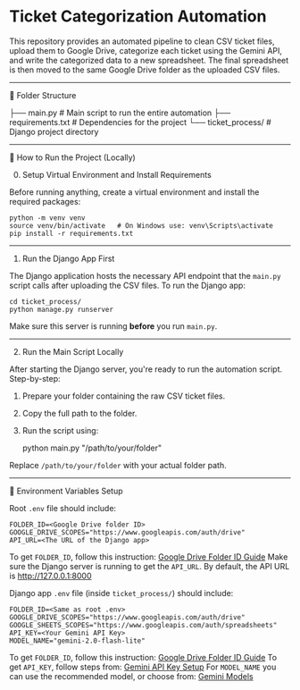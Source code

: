 # Ticket Categorization Automation

This repository provides an automated pipeline to clean CSV ticket files, upload them to Google Drive, categorize each ticket using the Gemini API, and write the categorized data to a new spreadsheet. The final spreadsheet is then moved to the same Google Drive folder as the uploaded CSV files.

---

📁 Folder Structure

├── main.py # Main script to run the entire automation
├── requirements.txt # Dependencies for the project
└── ticket_process/ # Django project directory

---

🚀 How to Run the Project (Locally)

0. Setup Virtual Environment and Install Requirements

Before running anything, create a virtual environment and install the required packages:

    python -m venv venv
    source venv/bin/activate   # On Windows use: venv\Scripts\activate
    pip install -r requirements.txt

---

1. Run the Django App First

The Django application hosts the necessary API endpoint that the `main.py` script calls after uploading the CSV files.
To run the Django app:

    cd ticket_process/
    python manage.py runserver

Make sure this server is running **before** you run `main.py`.

---

2. Run the Main Script Locally

After starting the Django server, you're ready to run the automation script.
Step-by-step:

1. Prepare your folder containing the raw CSV ticket files.
2. Copy the full path to the folder.
3. Run the script using:

    python main.py "/path/to/your/folder"

Replace `/path/to/your/folder` with your actual folder path.

---

🔐 Environment Variables Setup

Root `.env` file should include:

    FOLDER_ID=<Google Drive folder ID>
    GOOGLE_DRIVE_SCOPES="https://www.googleapis.com/auth/drive"
    API_URL=<The URL of the Django app>

To get `FOLDER_ID`, follow this instruction: [Google Drive Folder ID Guide](https://adventuresusingai.com/google-drive-folder-id)
Make sure the Django server is running to get the `API_URL`. By default, the API URL is http://127.0.0.1:8000

Django app `.env` file (inside `ticket_process/`) should include:

    FOLDER_ID=<Same as root .env>
    GOOGLE_DRIVE_SCOPES="https://www.googleapis.com/auth/drive"
    GOOGLE_SHEETS_SCOPES="https://www.googleapis.com/auth/spreadsheets"
    API_KEY=<Your Gemini API Key>
    MODEL_NAME="gemini-2.0-flash-lite"

To get `FOLDER_ID`, follow this instruction: [Google Drive Folder ID Guide](https://adventuresusingai.com/google-drive-folder-id)
To get `API_KEY`, follow steps from: [Gemini API Key Setup](https://ai.google.dev/gemini-api/docs/api-key)
For `MODEL_NAME` you can use the recommended model, or choose from: [Gemini Models](https://ai.google.dev/gemini-api/docs/models)
